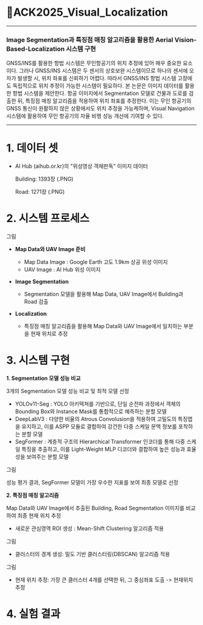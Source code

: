 # 🥇ACK2025_Visual_Localization

---
### Image Segmentation과 특징점 매칭 알고리즘을 활용한 Aerial Vision-Based-Localization 시스템 구현

GNSS/INS를 활용한 항법 시스템은 무인항공기의 위치 추정에 있어 매우 중요한 요소이다. 
그러나 GNSS/INS 시스템은 두 센서의 상호보완 시스템이므로 하나의 센서에 오차가 발생할 시, 위치 좌표를 신뢰하기 어렵다. 
따라서 GNSS/INS 항법 시스템 고장에도 독립적으로 위치 추정이 가능한 시스템이 필요하다. 
본 논문은 이미지 데이터를 활용한 항법 시스템을 제안한다. 항공 이미지에서 Segmentation 모델로 건물과 도로를 검출한 뒤, 
특징점 매칭 알고리즘을 적용하여 위치 좌표를 추정한다. 이는 무인 항공기의 GNSS 통신이 원활하지 않은 상황에서도 위치 추정을 가능케하며,
Visual Navigation 시스템에 활용하여 무인 항공기의 자율 비행 성능 개선에 기여할 수 있다.

---

# 1. 데이터 셋
- AI Hub (aihub.or.kr)의 "위성영상 객체판독" 이미지 데이터

  Building: 1393장 (.PNG)

  Road: 1271장 (.PNG)

# 2. 시스템 프로세스
그림

+ **Map Data와 UAV Image 준비**

   
   - Map Data Image : Google Earth 고도 1.9km 상공 위성 이미지
   - UAV Image : AI Hub 위성 이미지

+ **Image Segmentation** 

   - Segmentation 모델을 활용해 Map Data, UAV Image에서 Building과 Road 검출

+ **Localization**

   - 특징점 매칭 알고리즘을 활용해 Map Data와 UAV Image에서 일치하는 부분을 현재 위치로 추정

# 3. 시스템 구현

**1. Segmentation 모델 성능 비교**

3개의 Segmentation 모델 성능 비교 및 최적 모델 선정

- YOLOv11-Seg : YOLO 아키텍쳐를 기반으로, 단일 순전파 과정에서 객체의 Bounding Box와 Instance Mask를 통합적으로 예측하는 분할 모델
- DeepLabV3 : 다양한 비율의 Atrous Convolusion을 적용하여 고밀도의 특징맵을 유지하고, 이를 ASPP 모듈로 결합하여 강건한 다중 스케일 문맥 정보를 포착하는 분할 모델
- SegFormer : 계층적 구조의 Hierarchical Transformer 인코더를 통해 다중 스케일 특징을 추출하고, 이를 Light-Weight MLP 디코더와 결합하여 높은 성능과 효율성을 보여주는 분할 모델

그림

성능 평가 결과, SegFormer 모델이 가장 우수한 지표를 보여 최종 모델로 선정

**2. 특징점 매칭 알고리즘**

Map Data와 UAV Image에서 추출된 Building, Road Segmentation 이미지를 비교하여 최종 현재 위치 추정

- 새로운 관심영역 ROI 생성 : Mean-Shift Clustering 알고리즘 적용

그림

- 클러스터의 경계 생성: 밀도 기반 클러스터링(DBSCAN) 알고리즘 적용

그림

- 현재 위치 추정: 가장 큰 클러스터 4개를 선택한 뒤, 그 중심좌표 도출 -> 현재위치 추정

# 4. 실험 결과
